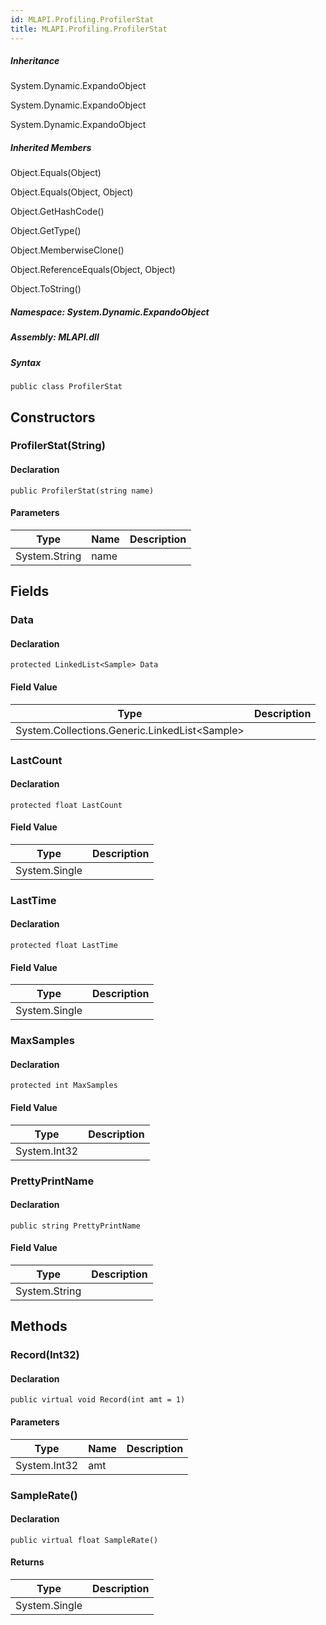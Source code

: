 ```yaml
---  
id: MLAPI.Profiling.ProfilerStat  
title: MLAPI.Profiling.ProfilerStat
---
```


<div class="markdown level0 summary">

</div>

<div class="markdown level0 conceptual">

</div>

<div class="inheritance">

##### Inheritance

<div class="level0">

System.Dynamic.ExpandoObject

</div>

<div class="level1">

System.Dynamic.ExpandoObject

</div>

<div class="level2">

System.Dynamic.ExpandoObject

</div>

</div>

<div class="inheritedMembers">

##### Inherited Members

<div>

Object.Equals(Object)

</div>

<div>

Object.Equals(Object, Object)

</div>

<div>

Object.GetHashCode()

</div>

<div>

Object.GetType()

</div>

<div>

Object.MemberwiseClone()

</div>

<div>

Object.ReferenceEquals(Object, Object)

</div>

<div>

Object.ToString()

</div>

</div>

##### **Namespace**: System.Dynamic.ExpandoObject

##### **Assembly**: MLAPI.dll

##### Syntax

    public class ProfilerStat

## Constructors 

### ProfilerStat(String)

<div class="markdown level1 summary">

</div>

<div class="markdown level1 conceptual">

</div>

#### Declaration

    public ProfilerStat(string name)

#### Parameters

| Type          | Name | Description |
|---------------|------|-------------|
| System.String | name |             |

## Fields

### Data

<div class="markdown level1 summary">

</div>

<div class="markdown level1 conceptual">

</div>

#### Declaration

    protected LinkedList<Sample> Data

#### Field Value

| Type                                                | Description |
|-----------------------------------------------------|-------------|
| System.Collections.Generic.LinkedList&lt;Sample&gt; |             |

### LastCount

<div class="markdown level1 summary">

</div>

<div class="markdown level1 conceptual">

</div>

#### Declaration

    protected float LastCount

#### Field Value

| Type          | Description |
|---------------|-------------|
| System.Single |             |

### LastTime

<div class="markdown level1 summary">

</div>

<div class="markdown level1 conceptual">

</div>

#### Declaration

    protected float LastTime

#### Field Value

| Type          | Description |
|---------------|-------------|
| System.Single |             |

### MaxSamples

<div class="markdown level1 summary">

</div>

<div class="markdown level1 conceptual">

</div>

#### Declaration

    protected int MaxSamples

#### Field Value

| Type         | Description |
|--------------|-------------|
| System.Int32 |             |

### PrettyPrintName

<div class="markdown level1 summary">

</div>

<div class="markdown level1 conceptual">

</div>

#### Declaration

    public string PrettyPrintName

#### Field Value

| Type          | Description |
|---------------|-------------|
| System.String |             |

## Methods 

### Record(Int32)

<div class="markdown level1 summary">

</div>

<div class="markdown level1 conceptual">

</div>

#### Declaration

    public virtual void Record(int amt = 1)

#### Parameters

| Type         | Name | Description |
|--------------|------|-------------|
| System.Int32 | amt  |             |

### SampleRate()

<div class="markdown level1 summary">

</div>

<div class="markdown level1 conceptual">

</div>

#### Declaration

    public virtual float SampleRate()

#### Returns

| Type          | Description |
|---------------|-------------|
| System.Single |             |
